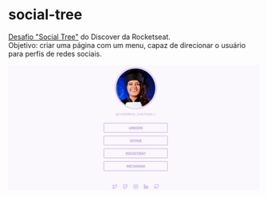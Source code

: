 # social-tree

<a href="https://app.rocketseat.com.br/discover/challenges/social-tree">Desafio "Social Tree"</a> do Discover da Rocketseat. <br>
Objetivo: criar uma página com um menu, capaz de direcionar o usuário para perfis de redes sociais. <br>

![Desafio "Social Tree"](https://github.com/madalena-rocha/social-tree/blob/main/assets/social-tree.png)

